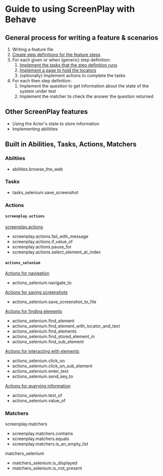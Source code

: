 # Guide to using ScreenPlay with Behave

## General process for writing a feature & scenarios

1. Writing a feature file
2. [Create step definitions for the feature steps](creating_step_definitions.md)
3. For each given or when (generic) step definition:
   1. [Implement the tasks that the step definition runs](creating_a_task.md)
   2. [Implement a page to hold the locators](creating_a_page.md)
   3. (optionally) Implement actions to complete the tasks
4. For each then step definition:
   1. Implement the question to get information about the state of the system
   under test
   2. Implement the matcher to check the answer the question returned

## Other ScreenPlay features

* Using the Actor's state to store information
* Implementing abilitites

## Built in Abilities, Tasks, Actions, Matchers

### Abiltiies

* abilities.browse_the_web

### Tasks

* tasks_selenium.save_screenshot

### Actions

#### ```screenplay.actions```

[screenplay.actions](screenplay.actions.md)

* screenplay.actions.fail_with_message
* screenplay.actions.if_value_of
* screenplay.actions.pause_for
* screenplay.actions.select_element_at_index

#### ```actions_selenium```

[Actions for navigation](actions_selenium_navigation.md)

* actions_selenium.navigate_to

[Actions for saving screenshots](actions_selenium_save_screenshots.md)

* actions_selenium.save_screenshot_to_file

[Actions for finding elements](actions_selenium_find.md)

* actions_selenium.find_element
* actions_selenium.find_element_with_locator_and_text
* actions_selenium.find_elements
* actions_selenium.find_stored_element_in
* actions_selenium.find_sub_element

[Actions for interacting with elements](actions_selenium_interacting.md)

* actions_selenium.click_on
* actions_selenium.click_on_sub_element
* actions_selenium.enter_text
* actions_selenium.send_key_to

[Actions for querying information](actions_selenium_information.md)

* actions_selenium.text_of
* actions_selenium.value_of

### Matchers

screenplay.matchers

* screenplay.matchers.contains
* screenplay.matchers.equals
* screenplay.matchers.is_an_empty_list

matchers_selenium

* matchers_selenium.is_displayed
* matchers_selenium.is_not_present
